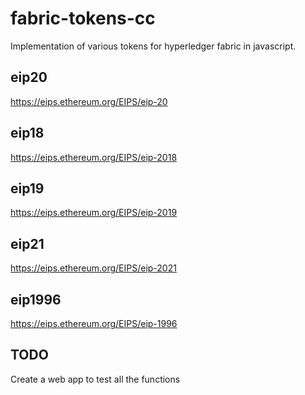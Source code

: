 # fabric-tokens-cc
Implementation of various tokens for hyperledger fabric in javascript.

## eip20
https://eips.ethereum.org/EIPS/eip-20

## eip18
https://eips.ethereum.org/EIPS/eip-2018

## eip19
https://eips.ethereum.org/EIPS/eip-2019

## eip21
https://eips.ethereum.org/EIPS/eip-2021

## eip1996
https://eips.ethereum.org/EIPS/eip-1996

## TODO
Create a web app to test all the functions